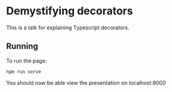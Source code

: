 # Demystifying decorators

This is a talk for explaining Typescript decorators.

## Running

To run the page:

```shell
npm run serve
```

You should now be able view the presentation on localhost:8000